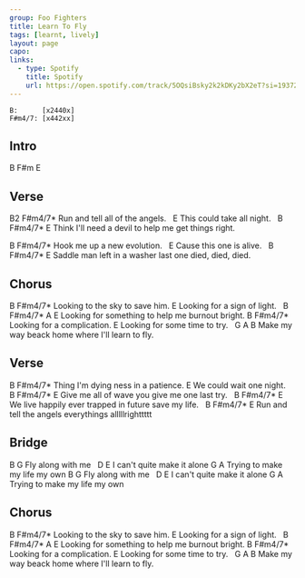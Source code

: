```yaml
---
group: Foo Fighters
title: Learn To Fly
tags: [learnt, lively]
layout: page
capo: 
links: 
  - type: Spotify
    title: Spotify
    url: https://open.spotify.com/track/5OQsiBsky2k2kDKy2bX2eT?si=19372a09d708402b
---
```


```chordpro
B:      [x2440x]
F#m4/7: [x442xx]
```

## Intro

B  F#m  E

## Verse

B2                  F#m4/7*
Run and tell all of the angels.
&nbsp;         E
This could take all night.
&nbsp;      B                  F#m4/7*              E
Think I'll need a devil to help me get things right.

B                  F#m4/7*
Hook me up a new evolution.
&nbsp;       E
Cause this one is alive.
&nbsp;       B               F#m4/7*       E
Saddle man left in a washer last one died, died, died.

## Chorus
B                    F#m4/7*
Looking to the sky to save him.
E
Looking for a sign of light.
&nbsp;   B                     F#m4/7*  A       E
Looking for something to help me burnout bright.
B                  F#m4/7*
Looking for a complication.
E
Looking for some time to try.
&nbsp; G                 A                   B
Make my way beack home where I'll learn to fly.

## Verse

B                    F#m4/7*
Thing I'm dying ness in a patience.
E
We could wait one night.
&nbsp;      B                  F#m4/7*              E
Give me all of wave you give me one last try.
&nbsp;      B                  F#m4/7*              E
We live happily ever trapped in future save my life.
&nbsp;      B                  F#m4/7*              E
Run and tell the angels everythings alllllrighttttt

## Bridge
 B   G
Fly along with me
&nbsp;  D                   E
I can't quite make it alone
G                  A
Trying to make my life my own
 B   G
Fly along with me
&nbsp;  D                   E
I can't quite make it alone
G                  A
Trying to make my life my own

## Chorus
B                    F#m4/7*
Looking to the sky to save him.
E
Looking for a sign of light.
&nbsp;   B                     F#m4/7*  A       E
Looking for something to help me burnout bright.
B                  F#m4/7*
Looking for a complication.
E
Looking for some time to try.
&nbsp; G                 A                   B
Make my way beack home where I'll learn to fly.

